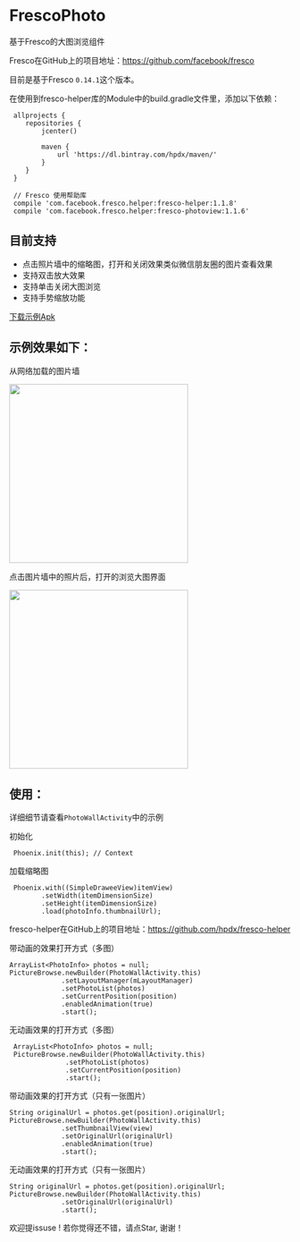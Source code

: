 # FrescoPhoto
基于Fresco的大图浏览组件

Fresco在GitHub上的项目地址：https://github.com/facebook/fresco

目前是基于Fresco `0.14.1`这个版本。

在使用到fresco-helper库的Module中的build.gradle文件里，添加以下依赖：
```
 allprojects {
    repositories {
        jcenter()

        maven {
            url 'https://dl.bintray.com/hpdx/maven/'
        }
    }
 }

 // Fresco 使用帮助库
 compile 'com.facebook.fresco.helper:fresco-helper:1.1.8'
 compile 'com.facebook.fresco.helper:fresco-photoview:1.1.6'
```

## 目前支持
* 点击照片墙中的缩略图，打开和关闭效果类似微信朋友圈的图片查看效果
* 支持双击放大效果
* 支持单击关闭大图浏览
* 支持手势缩放功能

[下载示例Apk](https://github.com/hpdx/FrescoPhoto/blob/master/app-debug.apk)

## 示例效果如下：

从网络加载的图片墙

<img src="http://img.blog.csdn.net/20161114234539401" width="320px" />

点击图片墙中的照片后，打开的浏览大图界面

<img src="http://img.blog.csdn.net/20161114234557482" width="320px" />

## 使用：
详细细节请查看`PhotoWallActivity`中的示例

初始化
```
 Phoenix.init(this); // Context
```

加载缩略图
```
 Phoenix.with((SimpleDraweeView)itemView)
        .setWidth(itemDimensionSize)
        .setHeight(itemDimensionSize)
        .load(photoInfo.thumbnailUrl);
```
fresco-helper在GitHub上的项目地址：https://github.com/hpdx/fresco-helper

带动画的效果打开方式（多图）
```
ArrayList<PhotoInfo> photos = null;
PictureBrowse.newBuilder(PhotoWallActivity.this)
             .setLayoutManager(mLayoutManager)
             .setPhotoList(photos)
             .setCurrentPosition(position)
             .enabledAnimation(true)
             .start();
```

无动画效果的打开方式（多图）
```
 ArrayList<PhotoInfo> photos = null;
 PictureBrowse.newBuilder(PhotoWallActivity.this)
              .setPhotoList(photos)
              .setCurrentPosition(position)
              .start();
```

带动画效果的打开方式（只有一张图片）
```
String originalUrl = photos.get(position).originalUrl;
PictureBrowse.newBuilder(PhotoWallActivity.this)
             .setThumbnailView(view)
             .setOriginalUrl(originalUrl)
             .enabledAnimation(true)
             .start();
```

无动画效果的打开方式（只有一张图片）
```
String originalUrl = photos.get(position).originalUrl;
PictureBrowse.newBuilder(PhotoWallActivity.this)
             .setOriginalUrl(originalUrl)
             .start();
```


欢迎提issuse ! 若你觉得还不错，请点Star, 谢谢！

